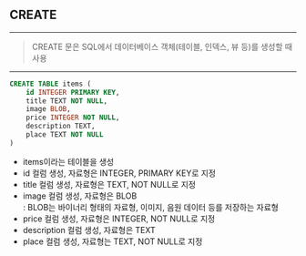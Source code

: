 ## CREATE
---
> CREATE 문은 SQL에서 데이터베이스 객체(테이블, 인덱스, 뷰 등)를 생성할 때 사용
---

```sql
CREATE TABLE items (
    id INTEGER PRIMARY KEY,
    title TEXT NOT NULL,
    image BLOB,
    price INTEGER NOT NULL,
    description TEXT,
    place TEXT NOT NULL
)
```
  - items이라는 테이블을 생성
  - id 컬럼 생성, 자료형은 INTEGER, PRIMARY KEY로 지정
  - title 컬럼 생성, 자료형은 TEXT, NOT NULL로 지정
  - image 컬럼 생성, 자료형은 BLOB  
    : BLOB는 바이너리 형태의 자료형, 이미지, 음원 데이터 등를 저장하는 자료형
  - price 컬럼 생성, 자료형은 INTEGER, NOT NULL로 지정
  - description 컬럼 생성, 자료형은 TEXT
  - place 컬럼 생성, 자료형는 TEXT, NOT NULL로 지정
